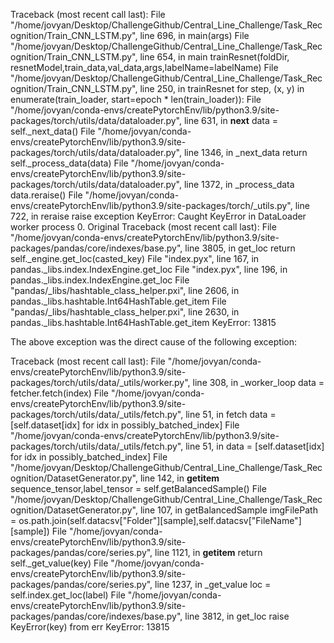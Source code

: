 Traceback (most recent call last):
  File "/home/jovyan/Desktop/ChallengeGithub/Central_Line_Challenge/Task_Recognition/Train_CNN_LSTM.py", line 696, in <module>
    main(args)
  File "/home/jovyan/Desktop/ChallengeGithub/Central_Line_Challenge/Task_Recognition/Train_CNN_LSTM.py", line 654, in main
    trainResnet(foldDir, resnetModel,train_data,val_data,args,labelName=labelName)
  File "/home/jovyan/Desktop/ChallengeGithub/Central_Line_Challenge/Task_Recognition/Train_CNN_LSTM.py", line 250, in trainResnet
    for step, (x, y) in enumerate(train_loader, start=epoch * len(train_loader)):
  File "/home/jovyan/conda-envs/createPytorchEnv/lib/python3.9/site-packages/torch/utils/data/dataloader.py", line 631, in __next__
    data = self._next_data()
  File "/home/jovyan/conda-envs/createPytorchEnv/lib/python3.9/site-packages/torch/utils/data/dataloader.py", line 1346, in _next_data
    return self._process_data(data)
  File "/home/jovyan/conda-envs/createPytorchEnv/lib/python3.9/site-packages/torch/utils/data/dataloader.py", line 1372, in _process_data
    data.reraise()
  File "/home/jovyan/conda-envs/createPytorchEnv/lib/python3.9/site-packages/torch/_utils.py", line 722, in reraise
    raise exception
KeyError: Caught KeyError in DataLoader worker process 0.
Original Traceback (most recent call last):
  File "/home/jovyan/conda-envs/createPytorchEnv/lib/python3.9/site-packages/pandas/core/indexes/base.py", line 3805, in get_loc
    return self._engine.get_loc(casted_key)
  File "index.pyx", line 167, in pandas._libs.index.IndexEngine.get_loc
  File "index.pyx", line 196, in pandas._libs.index.IndexEngine.get_loc
  File "pandas/_libs/hashtable_class_helper.pxi", line 2606, in pandas._libs.hashtable.Int64HashTable.get_item
  File "pandas/_libs/hashtable_class_helper.pxi", line 2630, in pandas._libs.hashtable.Int64HashTable.get_item
KeyError: 13815

The above exception was the direct cause of the following exception:

Traceback (most recent call last):
  File "/home/jovyan/conda-envs/createPytorchEnv/lib/python3.9/site-packages/torch/utils/data/_utils/worker.py", line 308, in _worker_loop
    data = fetcher.fetch(index)
  File "/home/jovyan/conda-envs/createPytorchEnv/lib/python3.9/site-packages/torch/utils/data/_utils/fetch.py", line 51, in fetch
    data = [self.dataset[idx] for idx in possibly_batched_index]
  File "/home/jovyan/conda-envs/createPytorchEnv/lib/python3.9/site-packages/torch/utils/data/_utils/fetch.py", line 51, in <listcomp>
    data = [self.dataset[idx] for idx in possibly_batched_index]
  File "/home/jovyan/Desktop/ChallengeGithub/Central_Line_Challenge/Task_Recognition/DatasetGenerator.py", line 142, in __getitem__
    sequence_tensor,label_tensor = self.getBalancedSample()
  File "/home/jovyan/Desktop/ChallengeGithub/Central_Line_Challenge/Task_Recognition/DatasetGenerator.py", line 107, in getBalancedSample
    imgFilePath = os.path.join(self.datacsv["Folder"][sample],self.datacsv["FileName"][sample])
  File "/home/jovyan/conda-envs/createPytorchEnv/lib/python3.9/site-packages/pandas/core/series.py", line 1121, in __getitem__
    return self._get_value(key)
  File "/home/jovyan/conda-envs/createPytorchEnv/lib/python3.9/site-packages/pandas/core/series.py", line 1237, in _get_value
    loc = self.index.get_loc(label)
  File "/home/jovyan/conda-envs/createPytorchEnv/lib/python3.9/site-packages/pandas/core/indexes/base.py", line 3812, in get_loc
    raise KeyError(key) from err
KeyError: 13815

